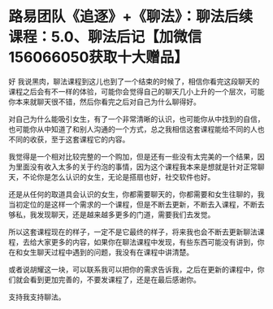 # 路易团队《追逐》+《聊法》：聊法后续课程：5.0、聊法后记【加微信156066050获取十大赠品】

好 我说黑肉，聊法课程到这儿也到了一个结束的时候了，相信你看完这段聊天的课程之后会有不一样的体验，可能你会觉得自己的聊天几小上升的一个层次，可能你本来就聊天很不错，然后你看完之后对自己为什么聊得好。

对自己为什么能吸引女生，有了一个非常清晰的认识，也可能你从中找到的自信，也可能你从中知道了和别人沟通的一个方式，总之我相信这套课程能给不同的人也不同的收获，至于这套课程它的内容。

我觉得是一个相对比较完整的一个购加，但是还有一些没有太完美的一个结果，因为里面没有收入太多的关于约泡的事情，因为这个课程我本来是想就是针对正常聊天，不论你是怎么认识的女生，无论是搭扇也好，社交软件也好。

还是从任何的取道具会认识的女生，你都需要聊天的，你都需要和女生往聊的，我当初定位的是这样一个需求的一个课程，但是不断去更新，不断去入课程，不断去够私，我发现聊天，还是越来越多更多的门道，需要我们去发觉。

所以这套课程现在的样子，一定不是它最终的样子，将来我也会不断去更新聊法课程，去给大家更多的内容，如果你在聊法课程中发现，有些东西可能没有讲到，你在和女生聊天过程中遇到的问题，我没有在课程中讲清楚。

或者说胡耀这一块，可以联系我可以把你的需求告诉我，之后在更新的课程中，你们就会看到更加完善的，不要发课程了，还是在最后感谢你。

支持我支持聊法。